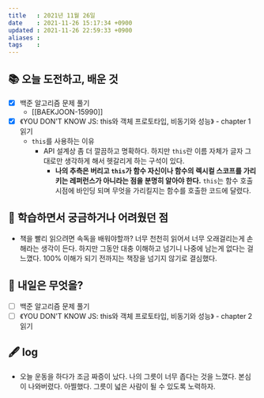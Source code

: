```yaml
---
title   : 2021년 11월 26일 
date    : 2021-11-26 15:17:34 +0900
updated : 2021-11-26 22:59:33 +0900
aliases : 
tags    : 
---
```

## 📚 오늘 도전하고, 배운 것
- [x] 백준 알고리즘 문제 풀기
  - [[BAEKJOON-15990]]
- [x] 《YOU DON'T KNOW JS: this와 객체 프로토타입, 비동기와 성능》 - chapter 1 읽기
  - `this`를 사용하는 이유
	  - API 설계상 좀 더 깔끔하고 명확하다. 하지만 `this`란 이름 자체가 글자 그대로만 생각하게 해서 헷갈리게 하는 구석이 있다. 
		  - **나의 추측은 버리고 `this`가 함수 자신이나 함수의 렉시컬 스코프를 가리키는 레퍼런스가 아니라는 점을 분명히 알아야 한다.** `this`는 함수 호출 시점에 바인딩 되며 무엇을 가리킬지는 함수를 호출한 코드에 달렸다.

## 🤔 학습하면서 궁금하거나 어려웠던 점 
- 책을 빨리 읽으려면 속독을 배워야할까? 너무 천천히 읽어서 너무 오래걸리는게 손해라는 생각이 든다. 하지만 그동안 대충 이해하고 넘기니 나중에 남는게 없다는 걸 느꼈다. 100% 이해가 되기 전까지는 책장을 넘기지 않기로 결심했다.

## 🌅 내일은 무엇을?
- [ ] 백준 알고리즘 문제 풀기
- [ ] 《YOU DON'T KNOW JS: this와 객체 프로토타입, 비동기와 성능》 - chapter 2 읽기

## 🖋 log
- 오늘 운동을 하다가 조금 짜증이 났다. 나의 그릇이 너무 좁다는 것을 느꼈다. 본심이 나와버렸다. 아찔했다. 그릇이 넓은 사람이 될 수 있도록 노력하자.

